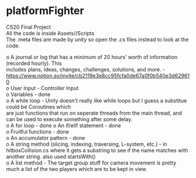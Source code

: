 # platformFighter
CS20 Final Project  
All the code is inside Assets//Scripts  
The .meta files are made by unity so open the .cs files instead to look at the code.  


o A journal or log that has a minimum of 20 hours’ worth of information (recorded hourly). This  
includes plans, ideas, changes, challenges, solutions, and more. -  https://www.notion.so/invite/cb2119e3e8cc95fcfa0de67a0f0b540e3d629610  
o User Input - Controller Input  
o Variables - done  
o A while loop - Unity doesn't really like while loops but I guess a substitue could be Coroutines which  
are just functions that run on seperate threads from the main thread, and can be used to execute something after some delay.  
o A for loop - done
o An if/elif statement - done    
o Fruitful functions - done   
o An accumulator pattern - done   
o A string method (slicing, indexing, traversing, L-system, etc.) - in hitboxCollision.cs where it gets a substring to see if the name matches with another string. also used startsWith()  
o A list method - The target group stuff for camera movement is pretty much a list of the two players which are to be kept in view  

